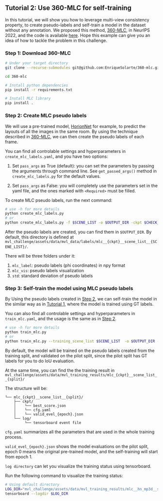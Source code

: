 ## Tutorial 2: Use 360-MLC for self-training

In this tutorial, we will show you how to leverage multi-view consistency property, to create pseudo-labels and self-train a model in the dataset without any annotation. We proposed this method, [360-MLC](https://enriquesolarte.github.io/360-mlc/), in NeurIPS 2022, and the code is available [here](https://github.com/EnriqueSolarte/360-mlc). Hope this example can give you an idea of how to tackle the problem in this challenge.

### Step 1: Download 360-MLC
```bash
# Under your target directory
git clone --recurse-submodules git@github.com:EnriqueSolarte/360-mlc.git

cd 360-mlc

# Install python dependencies
pip install -r requirements.txt

# Install MLC library
pip install .
```

### Step 2: Create MLC pseudo labels

We will use a pre-trained model, [HorionNet](https://github.com/sunset1995/HorizonNet) for example, to predict the layouts of all the images in the same room. By using the technique described in [360-MLC](https://enriquesolarte.github.io/360-mlc/), we can then create the pseudo labels of each frame.

You can find all controlable settings and hyperparameters in `create_mlc_labels.yaml`, and you have two options:

1. Set `pass_args` as True (default): you can set the parameters by passing the arguments through command line. See `get_passed_args()` method in `create_mlc_labels.py` for the default values.

2. Set `pass_args` as False: you will completely use the parameters set in the yaml file, and the ones marked with `<Required>` must be filled.

To create MLC pseudo labels, run the next command:
```bash
# use -h for more details
python create_mlc_labels.py
# or
python create_mlc_labels.py -f $SCENE_LIST -o $OUTPUT_DIR -ckpt $CHECK_POINT
```

After the pseudo labels are created, you can find them in `$OUTPUT_DIR`. By default, this directory is defined at `mvl_challenge/assets/data/mvl_data/labels/mlc__{ckpt}__scene_list__{SCENE_LIST}/`.

There will be three folders under it:  
1. `mlc_label`: pseudo labels (phi coordinates) in npy format
2. `mlc_vis`: pseudo labels visualization
3. `std`: standard deviation of pseudo labels

### Step 3: Self-train the model using MLC pseudo labels

By Using the pseudo labels created in [Step 2](#step-2-create-mlc-pseudo-labels), we can self-train the model in the similar way as in [Tutorial 1](https://github.com/mvlchallenge/mvl_toolkit/tree/mvl_chellenge_dev/tutorial/train_horizon_net), where the model is trained using GT labels.

You can also find all controlable settings and hyperparameters in `train_mlc.yaml`, and the usage is the same as in [Step 2](#step-2-create-mlc-pseudo-labels).

```bash
# use -h for more details
python train_mlc.py
# or
python train_mlc.py --training_scene_list $SCENE_LIST  -o $OUTPUT_DIR -ckpt $CHECK_POINT
```

By default, the model will be trained on the pseudo labels created from the training split, and validated on the pilot split, since the pilot split has GT labels for you to do IoU evaluation.

At the same time, you can find the the training result in `mvl_challenge/assets/data/mvl_training_results/mlc_{ckpt}__scene_list__{split}/`

The structure will be:  
```
└── mlc_{ckpt}__scene_list__{split}/
    ├── ckpt/
    │    └── best_score.json
    │    └── cfg.yaml
    │    └── valid_evel_{epoch}.json
    └── log/
         └── tensorboard event file
```

`cfg.yaml` summarizes all the parameters that are used in the whole training process.

`valid_evel_{epoch}.json` shows the model evaluations on the pilot split, epoch 0 means the original pre-trained model, and the self-training will start from epoch 1.

`log directory` can let you visualize the training status using tensorboard.

Run the following command to visualize the training status:
```bash
# Using default directory
LOG_DIR="mvl_challenge/assets/data/mvl_training_results/mlc__hn_mp3d__scene_list__warm_up_training_set/log"
tensorboard --logdir $LOG_DIR
```